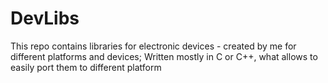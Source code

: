 # DevLibs
This repo contains libraries for electronic devices -  created by me for different platforms and devices; Written mostly in C or C++, what allows to easily port them to different platform


